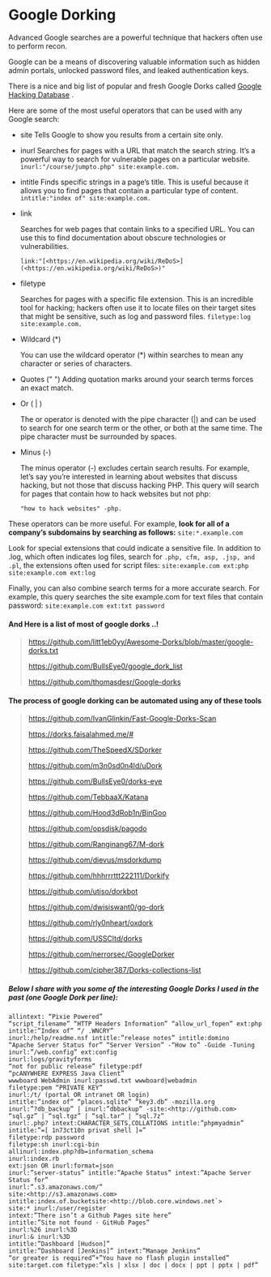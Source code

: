 # Google **Dorking**

Advanced Google searches are a powerful technique that hackers often use to perform recon.

Google can be a means of discovering valuable information such as hidden admin portals, unlocked password files, and leaked authentication keys.

There is a nice and big list of popular and fresh Google Dorks called [Google Hacking Database](https://www.exploit-db.com/google-hacking-database) .

Here are some of the most useful operators that can be used with any Google search:

- site Tells Google to show you results from a certain site only.

- inurl Searches for pages with a URL that match the search string. It’s a powerful way to search for vulnerable pages on a particular website. `inurl:"/course/jumpto.php" site:example.com.`

- intitle Finds specific strings in a page’s title. This is useful because it allows you to find pages that contain a particular type of content. `intitle:"index of" site:example.com.`

- link

    Searches for web pages that contain links to a specified URL. You can use this to find documentation about obscure technologies or vulnerabilities.

    `link:"[<https://en.wikipedia.org/wiki/ReDoS>](<https://en.wikipedia.org/wiki/ReDoS>)"`

- filetype

    Searches for pages with a specific file extension. This is an incredible tool for hacking; hackers often use it to locate files on their target sites that might be sensitive, such as log and password files. `filetype:log site:example.com.`

- Wildcard (*)

    You can use the wildcard operator (*) within searches to mean any character or series of characters.

- Quotes (" ") Adding quotation marks around your search terms forces an exact match.

- Or ( | )

    The or operator is denoted with the pipe character (|) and can be used to search for one search term or the other, or both at the same time. The pipe character must be surrounded by spaces.

- Minus (-)

    The minus operator (-) excludes certain search results. For example, let’s say you’re interested in learning about websites that discuss hacking, but not those that discuss hacking PHP. This query will search for pages that contain how to hack websites but not php:

    `"how to hack websites" -php.`

These operators can be more useful. For example, **look for all of a company’s subdomains by searching as follows:**  `site:*.example.com`

Look for special extensions that could indicate a sensitive file. In addition to .log, which often indicates log files, search for `.php, cfm, asp, .jsp, and .pl`, the extensions often used for script files: `site:example.com ext:php` `site:example.com ext:log`

Finally, you can also combine search terms for a more accurate search. For example, this query searches the site example.com for text files that contain password: `site:example.com ext:txt password`

#### **And Here is a list of most of google dorks ..!**

> https://github.com/litt1eb0yy/Awesome-Dorks/blob/master/google-dorks.txt
>
> https://github.com/BullsEye0/google_dork_list
>
> https://github.com/thomasdesr/Google-dorks

#### **The process of google dorking can be automated using any of these tools**

> https://github.com/IvanGlinkin/Fast-Google-Dorks-Scan
>
> https://dorks.faisalahmed.me/#
>
> https://github.com/TheSpeedX/SDorker
>
> https://github.com/m3n0sd0n4ld/uDork
>
> https://github.com/BullsEye0/dorks-eye
>
> https://github.com/TebbaaX/Katana
>
> https://github.com/Hood3dRob1n/BinGoo
>
> https://github.com/opsdisk/pagodo
>
> https://github.com/Ranginang67/M-dork
>
> https://github.com/dievus/msdorkdump
>
> https://github.com/hhhrrrttt222111/Dorkify
>
> https://github.com/utiso/dorkbot
>
> https://github.com/dwisiswant0/go-dork
>
> https://github.com/rly0nheart/oxdork
>
> https://github.com/USSCltd/dorks
>
> https://github.com/nerrorsec/GoogleDorker
>
> https://github.com/cipher387/Dorks-collections-list

##### Below I share with you some of the interesting Google Dorks I used in the past (one Google Dork per line):

```
allintext: “Pixie Powered”
“script_filename” “HTTP Headers Information” “allow_url_fopen” ext:php
intitle:”Index of” “/ .WNCRY”
inurl:/help/readme.nsf intitle:”release notes” intitle:domino
“Apache Server Status for” “Server Version” -“How to” -Guide -Tuning
inurl:”/web.config” ext:config
inurl:logs/gravityforms
“not for public release” filetype:pdf
“pcANYWHERE EXPRESS Java Client”
wwwboard WebAdmin inurl:passwd.txt wwwboard|webadmin
filetype:pem “PRIVATE KEY”
inurl:/t/ (portal OR intranet OR login)
intitle:”index of” “places.sqlite” “key3.db” -mozilla.org
inurl:”?db_backup” | inurl:”dbbackup” -site:<http://github.com>  “sql.gz” | “sql.tgz” | “sql.tar” | “sql.7z”
inurl:.php? intext:CHARACTER_SETS,COLLATIONS intitle:”phpmyadmin”
intitle:”=[ 1n73ct10n privat shell ]=”
filetype:rdp password
filetype:sh inurl:cgi-bin
allinurl:index.php?db=information_schema
inurl:index.rb
ext:json OR inurl:format=json
inurl:”server-status” intitle:”Apache Status” intext:”Apache Server Status for”
inurl:”.s3.amazonaws.com/”
site:<http://s3.amazonaws.com>  
intitle:index.of.bucketsite:<http://blob.core.windows.net`>
site:* inurl:/user/register
intext:”There isn’t a Github Pages site here”
intitle:”Site not found · GitHub Pages”
inurl:%26 inurl:%3D
inurl:& inurl:%3D
intitle:”Dashboard [Hudson]”
intitle:”Dashboard [Jenkins]” intext:”Manage Jenkins”
“or greater is required”+”You have no flash plugin installed”
site:target.com filetype:”xls | xlsx | doc | docx | ppt | pptx | pdf”
```

